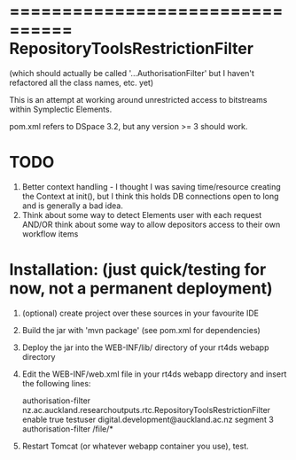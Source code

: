 ================================
RepositoryToolsRestrictionFilter
================================

(which should actually be called '...AuthorisationFilter' but I haven't refactored all the class names, etc. yet)

This is an attempt at working around unrestricted access to bitstreams within Symplectic Elements.

pom.xml refers to DSpace 3.2, but any version >= 3 should work.

TODO
==
1. Better context handling - I thought I was saving time/resource creating the Context at init(), but I think this holds DB connections open to long and is generally a bad idea.
2. Think about some way to detect Elements user with each request
   AND/OR think about some way to allow depositors access to their own workflow items

Installation: (just quick/testing for now, not a permanent deployment)
==

1. (optional) create project over these sources in your favourite IDE
2. Build the jar with 'mvn package' (see pom.xml for dependencies)
3. Deploy the jar into the WEB-INF/lib/ directory of your rt4ds webapp directory
4. Edit the WEB-INF/web.xml file in your rt4ds webapp directory and insert the following lines:


    <!-- put in filters section -->
    <filter>
        <filter-name>authorisation-filter</filter-name>
        <filter-class>nz.ac.auckland.researchoutputs.rtc.RepositoryToolsRestrictionFilter</filter-class>
        <init-param>
            <param-name>enable</param-name>
            <param-value>true</param-value>
        </init-param>
        <init-param>
            <param-name>testuser</param-name>
            <param-value>digital.development@auckland.ac.nz</param-value>
        </init-param>
        <init-param>
            <param-name>segment</param-name>
            <param-value>3</param-value>
        </init-param>
    </filter>



    <!-- put in filter mappings section -->
    <filter-mapping>
        <filter-name>authorisation-filter</filter-name>
        <url-pattern>/file/*</url-pattern>
    </filter-mapping>


5. Restart Tomcat (or whatever webapp container you use), test.
